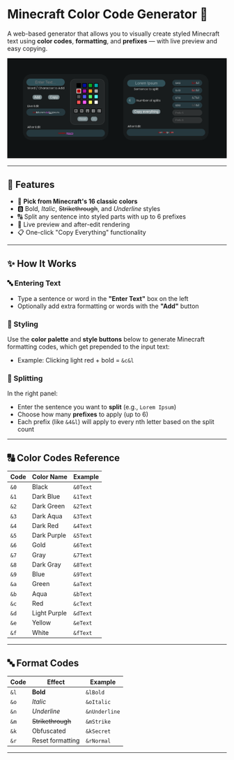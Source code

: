 # Minecraft Color Code Generator 🎨

A web-based generator that allows you to visually create styled Minecraft text using **color codes**, **formatting**, and **prefixes** — with live preview and easy copying.

![Preview](./preview.png)

---

## 🚀 Features

- 🎨 **Pick from Minecraft's 16 classic colors**
- 🅱️ Bold, *Italic*, ~~Strikethrough~~, and _Underline_ styles
- 🔠 Split any sentence into styled parts with up to 6 prefixes
- 🔁 Live preview and after-edit rendering
- 📋 One-click "Copy Everything" functionality

---

## ✨ How It Works

### 🔤 Entering Text

- Type a sentence or word in the **"Enter Text"** box on the left
- Optionally add extra formatting or words with the **"Add"** button

### 🎨 Styling

Use the **color palette** and **style buttons** below to generate Minecraft formatting codes, which get prepended to the input text:
- Example: Clicking light red + bold = `&c&l`

### 📐 Splitting

In the right panel:
- Enter the sentence you want to **split** (e.g., `Lorem Ipsum`)
- Choose how many **prefixes** to apply (up to 6)
- Each prefix (like `&4&l`) will apply to every nth letter based on the split count

---

## 🔠 Color Codes Reference

| Code | Color Name     | Example        |
|------|----------------|----------------|
| `&0` | Black          | `&0Text`       |
| `&1` | Dark Blue      | `&1Text`       |
| `&2` | Dark Green     | `&2Text`       |
| `&3` | Dark Aqua      | `&3Text`       |
| `&4` | Dark Red       | `&4Text`       |
| `&5` | Dark Purple    | `&5Text`       |
| `&6` | Gold           | `&6Text`       |
| `&7` | Gray           | `&7Text`       |
| `&8` | Dark Gray      | `&8Text`       |
| `&9` | Blue           | `&9Text`       |
| `&a` | Green          | `&aText`       |
| `&b` | Aqua           | `&bText`       |
| `&c` | Red            | `&cText`       |
| `&d` | Light Purple   | `&dText`       |
| `&e` | Yellow         | `&eText`       |
| `&f` | White          | `&fText`       |

---

## 🔤 Format Codes

| Code | Effect          | Example         |
|------|------------------|-----------------|
| `&l` | **Bold**         | `&lBold`        |
| `&o` | *Italic*         | `&oItalic`      |
| `&n` | _Underline_      | `&nUnderline`   |
| `&m` | ~~Strikethrough~~| `&mStrike`      |
| `&k` | Obfuscated       | `&kSecret`      |
| `&r` | Reset formatting | `&rNormal`      |

---

